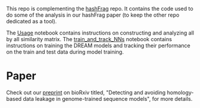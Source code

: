 This repo is complementing the [hashFrag](https://github.com/de-Boer-Lab/hashFrag/tree/main) repo. It contains the code used to do some of the analysis in our hashFrag paper (to keep the other repo dedicated as a tool). 

The [Usage](https://github.com/de-Boer-Lab/hashFrag-PaperCode/blob/main/Usage.ipynb) notebook contains instructions on constructing and analyzing all by all similarity matrix.
The [train_and_track_NNs](https://github.com/de-Boer-Lab/hashFrag-PaperCode/blob/main/train_and_track_NNs.ipynb) notebook contains instructions on training the DREAM models and tracking their performance on the train and test data during model training.

# Paper

Check out our [preprint](https://www.biorxiv.org/content/10.1101/2025.01.22.634321v1) on bioRxiv titled, "Detecting and avoiding homology-based data leakage in genome-trained sequence models", for more details.
